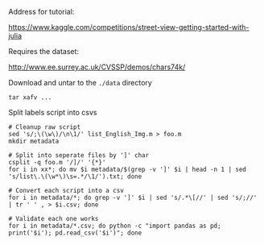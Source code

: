 Address for tutorial:

https://www.kaggle.com/competitions/street-view-getting-started-with-julia

Requires the dataset:

http://www.ee.surrey.ac.uk/CVSSP/demos/chars74k/

Download and untar to the `./data` directory

```
tar xafv ...
```

Split labels script into csvs

```
# Cleanup raw script
sed 's/;\(\w\)/\n\1/' list_English_Img.m > foo.m
mkdir metadata

# Split into seperate files by ']' char
csplit -q foo.m '/]/' '{*}'
for i in xx*; do mv $i metadata/$(grep -v ']' $i | head -n 1 | sed 's/list\.\(\w*\)\s=.*/\1/').txt; done

# Convert each script into a csv
for i in metadata/*; do grep -v ']' $i | sed 's/.*\[//' | sed 's/;//' | tr ' ' , > $i.csv; done

# Validate each one works
for i in metadata/*.csv; do python -c "import pandas as pd; print('$i'); pd.read_csv('$i')"; done
```
